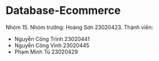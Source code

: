 # Database-Ecommerce
Nhóm 15.
Nhóm trưởng: Hoàng Sơn 23020423.
Thành viên:
- Nguyễn Công Trình 23020441
- Nguyễn Công Vinh 23020445
- Phạm Minh Tú 23020429
